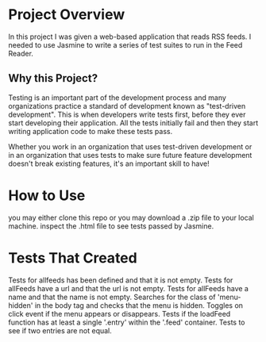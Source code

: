 # Project Overview

In this project I was given a web-based application that reads RSS feeds. I needed to use Jasmine to write a series of test suites to run in the Feed Reader.


## Why this Project?

Testing is an important part of the development process and many organizations practice a standard of development known as "test-driven development". This is when developers write tests first, before they ever start developing their application. All the tests initially fail and then they start writing application code to make these tests pass.

Whether you work in an organization that uses test-driven development or in an organization that uses tests to make sure future feature development doesn't break existing features, it's an important skill to have!


# How to Use

you may either clone this repo or you may download a .zip file to your local machine. inspect the .html file to see tests passed by Jasmine.

# Tests That Created

Tests for allfeeds has been defined and that it is not empty.
Tests for allFeeds have a url and that the url is not empty.
Tests for allFeeds have a name and that the name is not empty.
Searches for the class of 'menu-hidden' in the body tag and checks that the menu is hidden.
Toggles on click event if the menu appears or disappears.
Tests if the loadFeed function has at least a single '.entry' within the '.feed' container.
Tests to see if two entries are not equal.
